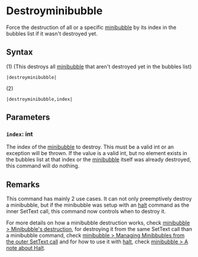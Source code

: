 # Destroyminibubble

Force the destruction of all or a specific [minibubble](Minibubble.md) by its index in the bubbles list if it wasn't destroyed yet.

## Syntax

(1) (This destroys all [minibubble](Minibubble.md) that aren't destroyed yet in the bubbles list)

````
|destroyminibubble|
````

(2)

````
|destroyminibubble,index|
````

## Parameters

### `index`: int

The index of the [minibubble](Minibubble.md) to destroy. This must be a valid int or an exception will be thrown. If the value is a valid int, but no element exists in the bubbles list at that index or the [minibubble](Minibubble.md) itself was already destroyed, this command will do nothing.

## Remarks

This command has mainly 2 use cases. It can not only preemptively destroy a minibubble, but if the minibubble was setup with an [halt](Halt.md) command as the inner SetText call, this command now controls when to destroy it.

For more details on how a minibubble destruction works, check [minibubble > Minibubble's destruction](Minibubble.md#minibubble-destruction), for destroying it from the same SetText call than a minibubble command, check [minibubble > Managing Minibbubles from the outer SetText call](Minibubble.md#managing-minibbubles-from-the-outer-settext-call) and for how to use it with [halt](Halt.md), check [minibubble > A note about Halt](Minibubble.md#a-note-about-halt).
